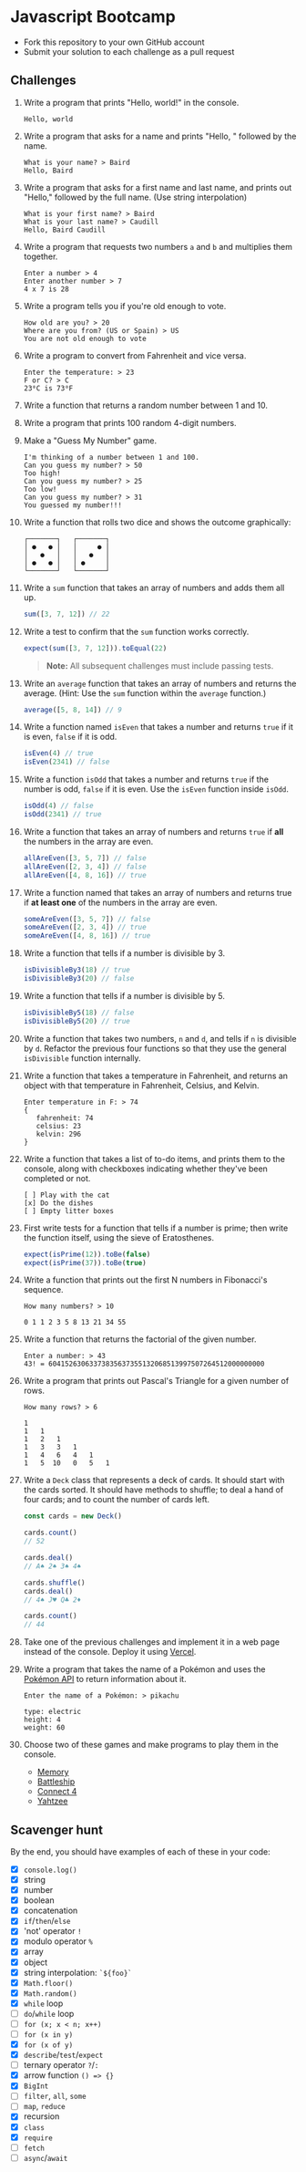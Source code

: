 ﻿# Javascript Bootcamp

- Fork this repository to your own GitHub account
- Submit your solution to each challenge as a pull request

## Challenges

1.  Write a program that prints "Hello, world!" in the console.

    ```
    Hello, world
    ```

2.  Write a program that asks for a name and prints "Hello, " followed by the name.

    ```
    What is your name? > Baird
    Hello, Baird
    ```

3.  Write a program that asks for a first name and last name, and prints out "Hello," followed by
    the full name. (Use string interpolation)

    ```
    What is your first name? > Baird
    What is your last name? > Caudill
    Hello, Baird Caudill
    ```

4.  Write a program that requests two numbers `a` and `b` and multiplies them together.

    ```
    Enter a number > 4
    Enter another number > 7
    4 x 7 is 28
    ```

5.  Write a program tells you if you're old enough to vote.

    ```
    How old are you? > 20
    Where are you from? (US or Spain) > US
    You are not old enough to vote
    ```

6.  Write a program to convert from Fahrenheit and vice versa.

    ```
    Enter the temperature: > 23
    F or C? > C
    23⁰C is 73⁰F
    ```

7.  Write a function that returns a random number between 1 and 10.

8.  Write a program that prints 100 random 4-digit numbers.

9.  Make a "Guess My Number" game.

    ```
    I'm thinking of a number between 1 and 100.
    Can you guess my number? > 50
    Too high!
    Can you guess my number? > 25
    Too low!
    Can you guess my number? > 31
    You guessed my number!!!
    ```

10. Write a function that rolls two dice and shows the outcome graphically:

    ```
    ┌───────┐   ┌───────┐
    │ ●   ● │   │     ● │
    │   ●   │   │   ●   │
    │ ●   ● │   │ ●     │
    └───────┘   └───────┘
    ```

11. Write a `sum` function that takes an array of numbers and adds them all up.

    ```js
    sum([3, 7, 12]) // 22
    ```

12. Write a test to confirm that the `sum` function works correctly.

    ```js
    expect(sum([3, 7, 12])).toEqual(22)
    ```

    > **Note:** All subsequent challenges must include passing tests.

13. Write an `average` function that takes an array of numbers and returns the average. (Hint: Use
    the `sum` function within the `average` function.)

    ```js
    average([5, 8, 14]) // 9
    ```

14. Write a function named `isEven` that takes a number and returns `true` if it is even, `false` if
    it is odd.

    ```js
    isEven(4) // true
    isEven(2341) // false
    ```

15. Write a function `isOdd` that takes a number and returns `true` if the number is odd, `false` if
    it is even. Use the `isEven` function inside `isOdd`.

    ```js
    isOdd(4) // false
    isOdd(2341) // true
    ```

16. Write a function that takes an array of numbers and returns `true` if **all** the numbers in the
    array are even.

    ```js
    allAreEven([3, 5, 7]) // false
    allAreEven([2, 3, 4]) // false
    allAreEven([4, 8, 16]) // true
    ```

17. Write a function named that takes an array of numbers and returns true if **at least one** of
    the numbers in the array are even.

    ```js
    someAreEven([3, 5, 7]) // false
    someAreEven([2, 3, 4]) // true
    someAreEven([4, 8, 16]) // true
    ```

18. Write a function that tells if a number is divisible by 3.

    ```js
    isDivisibleBy3(18) // true
    isDivisibleBy3(20) // false
    ```

19. Write a function that tells if a number is divisible by 5.

    ```js
    isDivisibleBy5(18) // false
    isDivisibleBy5(20) // true
    ```

20. Write a function that takes two numbers, `n` and `d`, and tells if `n` is divisible by `d`.
    Refactor the previous four functions so that they use the general `isDivisible` function
    internally.

21. Write a function that takes a temperature in Fahrenheit, and returns an object with that
    temperature in Fahrenheit, Celsius, and Kelvin.

    ```
    Enter temperature in F: > 74
    {
       fahrenheit: 74
       celsius: 23
       kelvin: 296
    }
    ```

22. Write a function that takes a list of to-do items, and prints them to the console, along with
    checkboxes indicating whether they've been completed or not.

    ```
    [ ] Play with the cat
    [x] Do the dishes
    [ ] Empty litter boxes
    ```

23. First write tests for a function that tells if a number is prime; then write the function
    itself, using the sieve of Eratosthenes.

    ```js
    expect(isPrime(12)).toBe(false)
    expect(isPrime(37)).toBe(true)
    ```

24. Write a function that prints out the first N numbers in Fibonacci's sequence.

    ```
    How many numbers? > 10

    0 1 1 2 3 5 8 13 21 34 55
    ```

25. Write a function that returns the factorial of the given number.

    ```
    Enter a number: > 43
    43! = 60415263063373835637355132068513997507264512000000000
    ```

26. Write a program that prints out Pascal's Triangle for a given number of rows.

    ```
    How many rows? > 6

    1
    1   1
    1   2   1
    1   3   3   1
    1   4   6   4   1
    1   5  10   0   5   1
    ```

27. Write a `Deck` class that represents a deck of cards. It should start with the cards sorted. It
    should have methods to shuffle; to deal a hand of four cards; and to count the number of cards
    left.

    ```js
    const cards = new Deck()

    cards.count()
    // 52

    cards.deal()
    // A♠ 2♠ 3♠ 4♠

    cards.shuffle()
    cards.deal()
    // 4♠ J♥ Q♣ 2♦

    cards.count()
    // 44
    ```

28. Take one of the previous challenges and implement it in a web page instead of the console.
    Deploy it using [Vercel](www.vercel.com).

29. Write a program that takes the name of a Pokémon and uses the [Pokémon API](https://pokeapi.co/)
    to return information about it.

    ```
    Enter the name of a Pokémon: > pikachu

    type: electric
    height: 4
    weight: 60
    ```

30. Choose two of these games and make programs to play them in the console.

    - [Memory](https://www.youtube.com/watch?v=492bM_dhdR4)
    - [Battleship](https://www.youtube.com/watch?v=4gHJlYLomrs)
    - [Connect 4](https://www.youtube.com/watch?v=utXzIFEVPjA)
    - [Yahtzee](https://www.youtube.com/watch?v=dQw4w9WgXcQ)

## Scavenger hunt

By the end, you should have examples of each of these in your code:

- [x] `console.log()`
- [x] string
- [x] number
- [x] boolean
- [x] concatenation
- [x] `if`/`then`/`else`
- [x] 'not' operator `!`
- [x] modulo operator `%`
- [x] array
- [x] object
- [x] string interpolation: `` `${foo}` ``
- [x] `Math.floor()`
- [x] `Math.random()`
- [x] `while` loop
- [ ] `do`/`while` loop
- [ ] `for (x; x < n; x++)`
- [ ] `for (x in y)`
- [x] `for (x of y)`
- [x] `describe`/`test`/`expect`
- [ ] ternary operator `?`/`:`
- [x] arrow function `() => {}`
- [x] `BigInt`
- [ ] `filter`, `all`, `some`
- [ ] `map`, `reduce`
- [x] recursion
- [x] `class`
- [x] `require`
- [ ] `fetch`
- [ ] `async`/`await`
